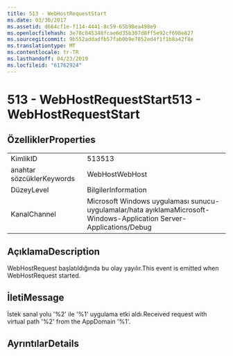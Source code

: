 ```yaml
---
title: 513 - WebHostRequestStart
ms.date: 03/30/2017
ms.assetid: d664cf1e-f114-4441-8c59-65b98ea498e9
ms.openlocfilehash: 3e78c045348fcae6d35b307d8ff5e92cf698e827
ms.sourcegitcommit: 9b552addadfb57fab0b9e7852ed4f1f1b8a42f8e
ms.translationtype: MT
ms.contentlocale: tr-TR
ms.lasthandoff: 04/23/2019
ms.locfileid: "61762924"
---
```

# <a name="513---webhostrequeststart"></a><span data-ttu-id="8ea00-102">513 - WebHostRequestStart</span><span class="sxs-lookup"><span data-stu-id="8ea00-102">513 - WebHostRequestStart</span></span>
## <a name="properties"></a><span data-ttu-id="8ea00-103">Özellikler</span><span class="sxs-lookup"><span data-stu-id="8ea00-103">Properties</span></span>  
  
|||  
|-|-|  
|<span data-ttu-id="8ea00-104">Kimlik</span><span class="sxs-lookup"><span data-stu-id="8ea00-104">ID</span></span>|<span data-ttu-id="8ea00-105">513</span><span class="sxs-lookup"><span data-stu-id="8ea00-105">513</span></span>|  
|<span data-ttu-id="8ea00-106">anahtar sözcükler</span><span class="sxs-lookup"><span data-stu-id="8ea00-106">Keywords</span></span>|<span data-ttu-id="8ea00-107">WebHost</span><span class="sxs-lookup"><span data-stu-id="8ea00-107">WebHost</span></span>|  
|<span data-ttu-id="8ea00-108">Düzey</span><span class="sxs-lookup"><span data-stu-id="8ea00-108">Level</span></span>|<span data-ttu-id="8ea00-109">Bilgiler</span><span class="sxs-lookup"><span data-stu-id="8ea00-109">Information</span></span>|  
|<span data-ttu-id="8ea00-110">Kanal</span><span class="sxs-lookup"><span data-stu-id="8ea00-110">Channel</span></span>|<span data-ttu-id="8ea00-111">Microsoft Windows uygulaması sunucu-uygulamalar/hata ayıklama</span><span class="sxs-lookup"><span data-stu-id="8ea00-111">Microsoft-Windows-Application Server-Applications/Debug</span></span>|  
  
## <a name="description"></a><span data-ttu-id="8ea00-112">Açıklama</span><span class="sxs-lookup"><span data-stu-id="8ea00-112">Description</span></span>  
 <span data-ttu-id="8ea00-113">WebHostRequest başlatıldığında bu olay yayılır.</span><span class="sxs-lookup"><span data-stu-id="8ea00-113">This event is emitted when WebHostRequest started.</span></span>  
  
## <a name="message"></a><span data-ttu-id="8ea00-114">İleti</span><span class="sxs-lookup"><span data-stu-id="8ea00-114">Message</span></span>  
 <span data-ttu-id="8ea00-115">İstek sanal yolu '%2' ile '%1' uygulama etki aldı.</span><span class="sxs-lookup"><span data-stu-id="8ea00-115">Received request with virtual path '%2' from the AppDomain '%1'.</span></span>  
  
## <a name="details"></a><span data-ttu-id="8ea00-116">Ayrıntılar</span><span class="sxs-lookup"><span data-stu-id="8ea00-116">Details</span></span>
